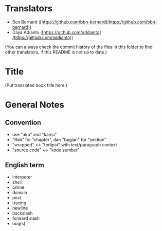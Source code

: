 Translators
===========

- Ben Bernard ([https://github.com/bbn-bernard](https://github.com/bbn-bernard))
- Daya Adianto ([https://github.com/addianto](https://github.com/addianto))

(You can always check the commit history of the files in this folder to find other translators, if this README is not up to date.)

Title
=====

(Put translated book title here.)

General Notes
=============

## Convention ##

- use "aku" and "kamu"
- "Bab" for "chapter", dan "bagian" for "section"
- "wrapped" <-> "terlipat" with text/paragraph context
- "source code" <-> "kode sumber"

## English term ##

- interpeter
- shell
- online
- domain
- post
- tracing
- newline
- backslash
- forward slash
- bug(s)
